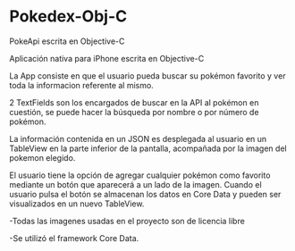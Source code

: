 # Pokedex-Obj-C
PokeApi escrita en Objective-C


Aplicación nativa para iPhone escrita en Objective-C

La App consiste en que el usuario pueda buscar su pokémon favorito y ver toda la informacion referente al mismo.

2 TextFields son los encargados de buscar en la API al pokémon en cuestión, se puede hacer la búsqueda por nombre o por número de pokémon.

La información contenida en un JSON es desplegada al usuario en un TableView en la parte inferior de la pantalla, acompañada por la imagen del pokemon elegido.

El usuario tiene la opción de agregar cualquier pokémon como favorito mediante un botón que aparecerá a un lado de la imagen. Cuando el usuario pulsa el botón se almacenan los datos en Core Data y pueden ser visualizados en un nuevo TableView.

-Todas las imagenes usadas en el proyecto son de licencia libre

-Se utilizó el framework Core Data.
